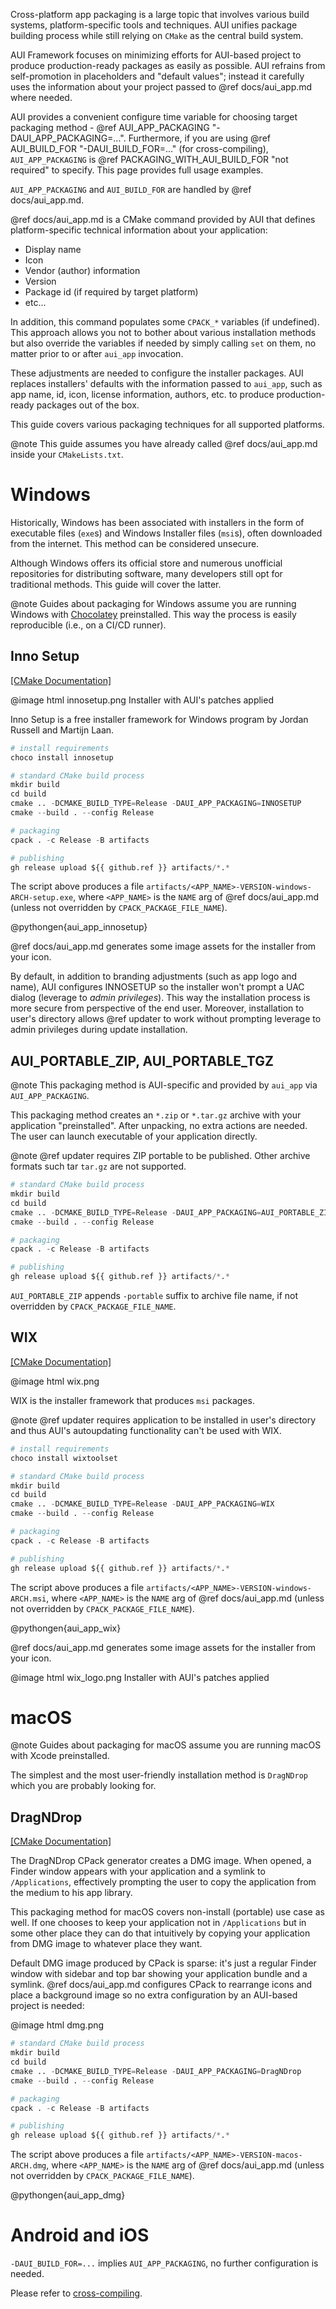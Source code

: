Cross-platform app packaging is a large topic that involves various build systems, platform-specific tools and
techniques. AUI unifies package building process while still relying on `CMake` as the central build system.

AUI Framework focuses on minimizing efforts for AUI-based project to produce production-ready packages as easily as
possible. AUI refrains from self-promotion in placeholders and "default values"; instead it carefully uses the
information about your project passed to @ref docs/aui_app.md where needed.

AUI provides a convenient configure time variable for choosing target packaging method -
@ref AUI_APP_PACKAGING "-DAUI_APP_PACKAGING=...". Furthermore, if you are using @ref AUI_BUILD_FOR "-DAUI_BUILD_FOR=..."
(for cross-compiling), `AUI_APP_PACKAGING` is @ref PACKAGING_WITH_AUI_BUILD_FOR "not required" to specify. This page
provides full usage examples.

`AUI_APP_PACKAGING` and `AUI_BUILD_FOR` are handled by @ref docs/aui_app.md.

@ref docs/aui_app.md is a CMake command provided by AUI that defines platform-specific technical information about your
application:

- Display name
- Icon
- Vendor (author) information
- Version
- Package id (if required by target platform)
- etc...

In addition, this command populates some `CPACK_*` variables (if undefined). This approach allows you not to bother
about various installation methods but also override the variables if needed by simply calling `set` on them, no matter
prior to or after `aui_app` invocation.

These adjustments are needed to configure the installer packages. AUI replaces installers' defaults with the information
passed to `aui_app`, such as app name, id, icon, license information, authors, etc. to produce production-ready packages
out of the box.

This guide covers various packaging techniques for all supported platforms.

@note
This guide assumes you have already called @ref docs/aui_app.md inside your `CMakeLists.txt`.

# Windows

Historically, Windows has been associated with installers in the form of executable files (`exe`s) and Windows Installer
files (`msi`s), often downloaded from the internet. This method can be considered unsecure.

Although Windows offers its official store and numerous unofficial repositories for distributing software, many
developers still opt for traditional methods. This guide will cover the latter.

@note
Guides about packaging for Windows assume you are running Windows with [Chocolatey](https://community.chocolatey.org/)
preinstalled. This way the process is easily reproducible (i.e., on a CI/CD runner).

## Inno Setup

[\[CMake Documentation\]](https://cmake.org/cmake/help/latest/cpack_gen/innosetup.html)

@image html innosetup.png Installer with AUI's patches applied

Inno Setup is a free installer framework for Windows program by Jordan Russell and Martijn Laan.

```python
# install requirements
choco install innosetup

# standard CMake build process
mkdir build
cd build
cmake .. -DCMAKE_BUILD_TYPE=Release -DAUI_APP_PACKAGING=INNOSETUP
cmake --build . --config Release

# packaging
cpack . -c Release -B artifacts

# publishing
gh release upload ${{ github.ref }} artifacts/*.*
```

The script above produces a file `artifacts/<APP_NAME>-VERSION-windows-ARCH-setup.exe`, where `<APP_NAME>` is the `NAME`
arg of @ref docs/aui_app.md (unless not overridden by `CPACK_PACKAGE_FILE_NAME`).

@pythongen{aui_app_innosetup}

@ref docs/aui_app.md generates some image assets for the installer from your icon.

By default, in addition to branding adjustments (such as app logo and name), AUI configures INNOSETUP so the installer
won't prompt a UAC dialog (leverage to _admin privileges_). This way the installation process is more secure from
perspective of the end user. Moreover, installation to user's directory allows @ref updater to work without prompting
leverage to admin privileges during update installation.

## AUI_PORTABLE_ZIP, AUI_PORTABLE_TGZ

@note
This packaging method is AUI-specific and provided by `aui_app` via `AUI_APP_PACKAGING`.

This packaging method creates an `*.zip` or `*.tar.gz` archive with your application "preinstalled". After
unpacking, no extra actions are needed. The user can launch executable of your application directly.

@note
@ref updater requires ZIP portable to be published. Other archive formats such tar `tar.gz` are not supported.

```python
# standard CMake build process
mkdir build
cd build
cmake .. -DCMAKE_BUILD_TYPE=Release -DAUI_APP_PACKAGING=AUI_PORTABLE_ZIP
cmake --build . --config Release

# packaging
cpack . -c Release -B artifacts

# publishing
gh release upload ${{ github.ref }} artifacts/*.*
```

`AUI_PORTABLE_ZIP` appends `-portable` suffix to archive file name, if not overridden by `CPACK_PACKAGE_FILE_NAME`.

## WIX

[\[CMake Documentation\]](https://cmake.org/cmake/help/latest/cpack_gen/wix.html)

@image html wix.png

WIX is the installer framework that produces `msi` packages.

@note
@ref updater requires application to be installed in user's directory and thus AUI's autoupdating functionality can't be
used with WIX.

```python
# install requirements
choco install wixtoolset

# standard CMake build process
mkdir build
cd build
cmake .. -DCMAKE_BUILD_TYPE=Release -DAUI_APP_PACKAGING=WIX
cmake --build . --config Release

# packaging
cpack . -c Release -B artifacts

# publishing
gh release upload ${{ github.ref }} artifacts/*.*
```

The script above produces a file `artifacts/<APP_NAME>-VERSION-windows-ARCH.msi`, where `<APP_NAME>` is the `NAME` arg
of @ref docs/aui_app.md (unless not overridden by `CPACK_PACKAGE_FILE_NAME`).

@pythongen{aui_app_wix}

@ref docs/aui_app.md generates some image assets for the installer from your icon.

@image html wix_logo.png Installer with AUI's patches applied

# macOS

@note
Guides about packaging for macOS assume you are running macOS with Xcode preinstalled.

The simplest and the most user-friendly installation method is `DragNDrop` which you are probably looking for.

## DragNDrop

[\[CMake Documentation\]](https://cmake.org/cmake/help/latest/cpack_gen/dmg.html)

The DragNDrop CPack generator creates a DMG image. When opened, a Finder window appears with your application and a
symlink to `/Applications`, effectively prompting the user to copy the application from the medium to his app library.

This packaging method for macOS covers non-install (portable) use case as well. If one chooses to keep your application
not in `/Applications` but in some other place they can do that intuitively by copying your application from DMG image
to whatever place they want.

Default DMG image produced by CPack is sparse: it's just a regular Finder window with sidebar and top bar showing
your application bundle and a symlink. @ref docs/aui_app.md configures CPack to rearrange icons and place a background
image so no extra configuration by an AUI-based project is needed:

@image html dmg.png

```python
# standard CMake build process
mkdir build
cd build
cmake .. -DCMAKE_BUILD_TYPE=Release -DAUI_APP_PACKAGING=DragNDrop
cmake --build . --config Release

# packaging
cpack . -c Release -B artifacts

# publishing
gh release upload ${{ github.ref }} artifacts/*.*
```

The script above produces a file `artifacts/<APP_NAME>-VERSION-macos-ARCH.dmg`, where `<APP_NAME>` is the `NAME` arg of
@ref docs/aui_app.md (unless not overridden by `CPACK_PACKAGE_FILE_NAME`).

@pythongen{aui_app_dmg}

# Android and iOS

`-DAUI_BUILD_FOR=...` implies `AUI_APP_PACKAGING`, no further configuration is needed.

Please refer to [cross-compiling](docs/Crosscompiling.md).
